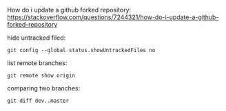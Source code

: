 How do i update a github forked repository:<br>
https://stackoverflow.com/questions/7244321/how-do-i-update-a-github-forked-repository

hide untracked filed:
```
git config --global status.showUntrackedFiles no
```
list remote branches:
```
git remote show origin
```
comparing two branches:
```
git diff dev..master
```
